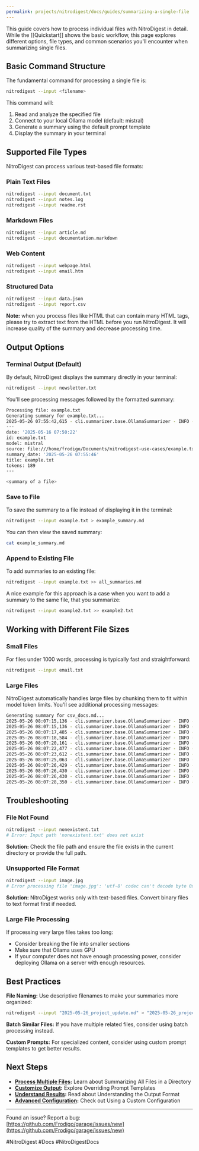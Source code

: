 ```yaml
---
permalink: projects/nitrodigest/docs/guides/summarizing-a-single-file
---
```

This guide covers how to process individual files with NitroDigest in detail. While the [[Quickstart]] shows the basic workflow, this page explores different options, file types, and common scenarios you'll encounter when summarizing single files.

## Basic Command Structure

The fundamental command for processing a single file is:

```bash
nitrodigest --input <filename>
```

This command will:

1. Read and analyze the specified file
2. Connect to your local Ollama model (default: mistral)
3. Generate a summary using the default prompt template
4. Display the summary in your terminal

## Supported File Types

NitroDigest can process various text-based file formats:

### Plain Text Files

```bash
nitrodigest --input document.txt
nitrodigest --input notes.log
nitrodigest --input readme.rst
```

### Markdown Files

```bash
nitrodigest --input article.md
nitrodigest --input documentation.markdown
```

### Web Content

```bash
nitrodigest --input webpage.html
nitrodigest --input email.htm
```

### Structured Data

```bash
nitrodigest --input data.json
nitrodigest --input report.csv
```

**Note:** when you process files like HTML that can contain many HTML tags, please try to extract text from the HTML before you run NitroDigest. It will increase quality of the summary and decrease processing time.

## Output Options

### Terminal Output (Default)

By default, NitroDigest displays the summary directly in your terminal:

```bash
nitrodigest --input newsletter.txt
```

You'll see processing messages followed by the formatted summary:

```bash
Processing file: example.txt
Generating summary for example.txt...
2025-05-26 07:55:42,615 - cli.summarizer.base.OllamaSummarizer - INFO - Sending request to Ollama API using model mistral
---
date: '2025-05-16 07:50:22'
id: example.txt
model: mistral
source: file:///home/frodigo/Documents/nitrodigest-use-cases/example.txt
summary_date: '2025-05-26 07:55:46'
title: example.txt
tokens: 189
---

<summary of a file>

```

### Save to File

To save the summary to a file instead of displaying it in the terminal:

```bash
nitrodigest --input example.txt > example_summary.md
```

You can then view the saved summary:

```bash
cat example_summary.md
```

### Append to Existing File

To add summaries to an existing file:

```bash
nitrodigest --input example.txt >> all_summaries.md
```

A nice example for this approach is a case when you want to add a summary to the same file, that you summarize:

```bash
nitrodigest --input example2.txt >> example2.txt
```

## Working with Different File Sizes

### Small Files

For files under 1000 words, processing is typically fast and straightforward:

```bash
nitrodigest --input email.txt
```

### Large Files

NitroDigest automatically handles large files by chunking them to fit within model token limits. You'll see additional processing messages:

```bash
Generating summary for csv_docs.md...
2025-05-26 08:07:15,136 - cli.summarizer.base.OllamaSummarizer - INFO - Content exceeds token budget. Splitting into 7 chunks.
2025-05-26 08:07:15,136 - cli.summarizer.base.OllamaSummarizer - INFO - Processing chunk 1/7
2025-05-26 08:07:17,485 - cli.summarizer.base.OllamaSummarizer - INFO - Processing chunk 2/7
2025-05-26 08:07:18,584 - cli.summarizer.base.OllamaSummarizer - INFO - Processing chunk 3/7
2025-05-26 08:07:20,161 - cli.summarizer.base.OllamaSummarizer - INFO - Processing chunk 4/7
2025-05-26 08:07:22,477 - cli.summarizer.base.OllamaSummarizer - INFO - Processing chunk 5/7
2025-05-26 08:07:23,612 - cli.summarizer.base.OllamaSummarizer - INFO - Processing chunk 6/7
2025-05-26 08:07:25,063 - cli.summarizer.base.OllamaSummarizer - INFO - Processing chunk 7/7
2025-05-26 08:07:26,429 - cli.summarizer.base.OllamaSummarizer - INFO - Combined intermediate summaries are too long. Summarizing again.
2025-05-26 08:07:26,430 - cli.summarizer.base.OllamaSummarizer - INFO - Content exceeds token budget. Splitting into 2 chunks.
2025-05-26 08:07:26,430 - cli.summarizer.base.OllamaSummarizer - INFO - Processing chunk 1/2
2025-05-26 08:07:28,350 - cli.summarizer.base.OllamaSummarizer - INFO - Processing chunk 2/2

```

## Troubleshooting

### File Not Found

```bash
nitrodigest --input nonexistent.txt
# Error: Input path 'nonexistent.txt' does not exist
```

**Solution:** Check the file path and ensure the file exists in the current directory or provide the full path.

### Unsupported File Format

```bash
nitrodigest --input image.jpg
# Error processing file 'image.jpg': 'utf-8' codec can't decode byte 0xff in position 0: invalid start byte

```

**Solution:** NitroDigest works only with text-based files. Convert binary files to text format first if needed.

### Large File Processing

If processing very large files takes too long:

- Consider breaking the file into smaller sections
- Make sure that Ollama uses GPU
- If your computer does not have enough processing power, consider deploying Ollama on a server with enough resources.

## Best Practices

**File Naming:** Use descriptive filenames to make your summaries more organized:

```bash
nitrodigest --input "2025-05-26_project_update.md" > "2025-05-26_project_summary.md"
```

**Batch Similar Files:** If you have multiple related files, consider using batch processing instead.

**Custom Prompts:** For specialized content, consider using custom prompt templates to get better results.

## Next Steps

- **[Process Multiple Files](./Summarizing%20All%20Files%20in%20a%20Directory.md):** Learn about Summarizing All Files in a Directory
- **[Customize Output](./Overriding%20Prompt%20Templates.md):** Explore Overriding Prompt Templates
- **[Understand Results](./Understanding%20the%20Output%20Format.md):** Read about Understanding the Output Format
- **[Advanced Configuration](./Using%20a%20Custom%20Configuration.md):** Check out Using a Custom Configuration

---

Found an issue? Report a bug: [https://github.com/Frodigo/garage/issues/new](https://github.com/Frodigo/garage/issues/new)

#NitroDigest #Docs #NitroDigestDocs
